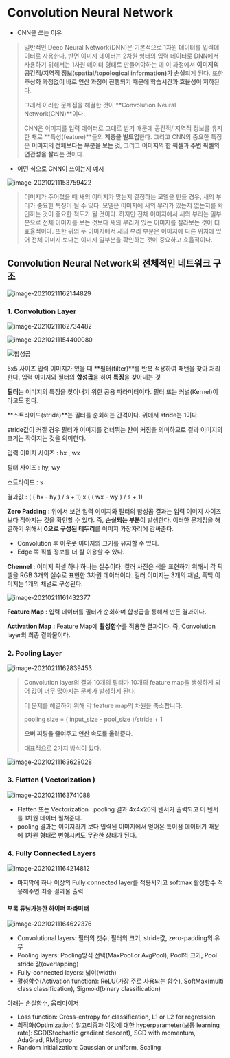 # Convolution Neural Network

- CNN을 쓰는 이유

> 일반적인 Deep Neural Network(DNN)은 기본적으로 1차원 데이터를 입력데이터로 사용한다. 반면 이미지 데이터는 2차원 형태의 입력 데이터로 DNN에서 사용하기 위해서는 1차원 데이터 형태로 만들어야하는 데 이 과정에서 **이미지의 공간적/지역적 정보(spatial/topological information)가 손실**되게 된다. 또한 **추상화 과정없이 바로 연산 과정이 진행되기 때문에 학습시간과 효율성이 저하**된다.
>
> 
>
> 그래서 이러한 문제점을 해결한 것이 **Convolution Neural Network(CNN)**이다.
>
> 
>
> CNN은 이미지를 입력 데이터로 그대로 받기 때문에 공간적/ 지역적 정보를 유지한 채로 **특성(feature)**들의 **계층을 빌드업**한다. 그리고 CNN의 중요한 특징은 **이미지의 전체보다는 부분을 보는 것**, 그리고 **이미지의 한 픽셀과 주변 픽셀의 연관성을 살리는 것**이다. 



- 어떤 식으로 CNN이 쓰이는지 예시

![image-20210211153759422](READNE.assets/image-20210211153759422.png)

> 이미지가 주어졌을 때 새의 이미지가 맞는지 결정하는 모델을 만들 경우, 새의 부리가 중요한 특징이 될 수 있다. 모델은 이미지에 새의 부리가 있는지 없는지를 확인하는 것이 중요한 척도가 될 것이다. 하지만 전체 이미지에서 새의 부리는 일부분으로 전체 이미지를 보는 것보다 새의 부리가 있는 이미지를 잘라보는 것이 더 효율적이다. 또한 위의 두 이미지에서 새의 부리 부분은 이미지에 다른 위치에 있어 전체 이미지 보다는 이미지 일부분을 확인하는 것이 중요하고 효율적이다.



## Convolution Neural Network의 전체적인 네트워크 구조

![image-20210211162144829](READNE.assets/image-20210211162144829.png)

### 1. Convolution Layer

![image-20210211162734482](READNE.assets/image-20210211162734482.png)



![image-20210211154400080](READNE.assets/image-20210211154400080.png)

![합성곱](READNE.assets/Convolution_schematic.gif)

5x5 사이즈 입력 이미지가 있을 때 **필터(filter)**를 반복 적용하여 패턴을 찾아 처리한다. 입력 이미지와 필터의 **합성곱**을 하여 **특징**을 찾아내는 것

**필터**는 이미지의 특징을 찾아내기 위한 공용 파라미터이다. 필터 또는 커널(Kernel)이라고도 한다. 

**스트라이드(stride)**는 필터를 순회하는 간격이다. 위에서 stride는 1이다. 

stride값이 커질 경우 필터가 이미지를 건너뛰는 칸이 커짐을 의미하므로 결과 이미지의 크기는 작아지는 것을 의미한다.

입력 이미지 사이즈 : hx , wx

필터 사이즈 : hy, wy

스트라이드 : s

결과값 : ( ( hx - hy ) / s + 1) x ( ( wx - wy ) / s + 1)



**Zero Padding** : 위에서 보면 입력 이미지와 필터의 합성곱 결과는 입력 이미지 사이즈보다 작아지는 것을 확인할 수 있다. 즉, **손실되는 부분**이 발생한다. 이러한 문제점을 해결하기 위해서 **0으로 구성된 테두리**를 이미지 가장자리에 감싸준다. 

- Convolution 후 아웃풋 이미지의 크기를 유지할 수 있다.
- Edge 쪽 픽셀 정보를 더 잘 이용할 수 있다.



**Chennel** : 이미지 픽셀 하나 하나는 실수이다. 컬러 사진은 색을 표현하기 위해서 각 픽셀을 RGB 3개의 실수로 표현한 3차원 데이터이다. 컬러 이미지는 3개의 채널, 흑백 이미지는 1개의 채널로 구성된다. 



![image-20210211161432377](READNE.assets/image-20210211161432377.png)

**Feature Map** : 입력 데이터를 필터가 순회하며 합성곱을 통해서 만든 결과이다.

**Activation Map** : Feature Map에 **활성함수**를 적용한 결과이다. 즉, Convolution  layer의 최종 결과물이다.



### 2. Pooling Layer

![image-20210211162839453](READNE.assets/image-20210211162839453.png)

> Convolution  layer의 결과 10개의 필터가 10개의 feature map을 생성하게 되어 값이 너무 많아지는 문제가 발생하게 된다.
>
> 이 문제를 해결하기 위해 각 feature map의 차원을 축소합니다.
>
> pooling size  = ( input_size - pool_size )/stride + 1
>
> **오버 피팅을 줄여주고 연산 속도를 올려준다**.
>
> 대표적으로 2가지 방식이 있다.

![image-20210211163628028](READNE.assets/image-20210211163628028.png)

### 3. Flatten ( Vectorization )

![image-20210211163741088](READNE.assets/image-20210211163741088.png)

- Flatten 또는 Vectorization : pooling 결과 4x4x20의 텐서가 출력되고 이 텐서를 1차원 데이터 펼쳐준다.
-  pooling 결과는 이미지라기 보다 입력된 이미지에서 얻어온 특이점 데이터기 때문에 1차원 형태로 변형시켜도 무관한 상태가 된다.



### 4. Fully Connected Layers

![image-20210211164214812](READNE.assets/image-20210211164214812.png)

- 마지막에 하나 이상의 Fully connected layer를 적용시키고 softmax 활성함수 적용해주면 최종 결과물 출력.



#### 부록 튜닝가능한 하이퍼 파라미터

![image-20210211164622376](READNE.assets/image-20210211164622376.png)

- Convolutional layers: 필터의 갯수, 필터의 크기, stride값, zero-padding의 유무
- Pooling layers: Pooling방식 선택(MaxPool or AvgPool), Pool의 크기, Pool stride 값(overlapping)
- Fully-connected layers: 넓이(width)
- 활성함수(Activation function): ReLU(가장 주로 사용되는 함수), SoftMax(multi class classification), Sigmoid(binary classification)

아래는 손실함수, 옵티마이저

- Loss function: Cross-entropy for classification, L1 or L2 for regression
- 최적화(Optimization) 알고리즘과 이것에 대한 hyperparameter(보통 learning rate): SGD(Stochastic gradient descent), SGD with momentum, AdaGrad, RMSprop
- Random initialization: Gaussian or uniform, Scaling